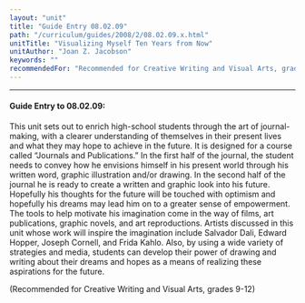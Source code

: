 ```yaml
---
layout: "unit"
title: "Guide Entry 08.02.09"
path: "/curriculum/guides/2008/2/08.02.09.x.html"
unitTitle: "Visualizing Myself Ten Years from Now"
unitAuthor: "Joan Z. Jacobson"
keywords: ""
recommendedFor: "Recommended for Creative Writing and Visual Arts, grades 9-12"
---
```

<body>
<hr/>
<h4>
Guide Entry to 08.02.09:
</h4>
<p>
This unit sets out to enrich high-school students through the art of journal-making, with a clearer understanding of themselves in their present lives and what they may hope to achieve in the future. It is designed for a course called “Journals and Publications.” In the first half of the journal, the student needs to convey how he envisions himself in his present world through his written word, graphic illustration and/or drawing. In the second half of the journal he is ready to create a written and graphic look into his future. Hopefully his thoughts for the future will be touched with optimism and hopefully his dreams may lead him on to a greater sense of empowerment. The tools to help motivate his imagination come in the way of films, art publications, graphic novels, and art reproductions. Artists discussed in this unit whose work will inspire the imagination include Salvador Dali, Edward Hopper, Joseph Cornell, and Frida Kahlo. Also, by using a wide variety of strategies and media, students can develop their power of drawing and writing about their dreams and hopes as a means of realizing these aspirations for the future.
</p>
<p>
(Recommended for Creative Writing and Visual Arts, grades 9-12)
</p>
</body>